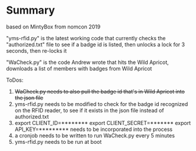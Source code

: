 # Summary

based on MintyBox from nomcon 2019

"yms-rfid.py" is the latest working code that currently checks the "authorized.txt" file to see if a badge id is listed, then unlocks a lock for 3 seconds, then re-locks it

"WaCheck.py" is the code Andrew wrote that hits the Wild Apricot, downloads a list of members with badges from Wild Apricot

ToDos:
1. ~~WaCheck.py needs to also pull the badge id that's in Wild Apricot into the json file~~
2. yms-rfid.py needs to be modified to check for the badge id recognized on the RFID reader, to see if it exists in the json file instead of authorized.txt
3. export CLIENT_ID=******** export CLIENT_SECRET=******* export API_KEY=********* needs to be incorporated into the process
4. a cronjob needs to be written to run WaCheck.py every 5 minutes
5. yms-rfid.py needs to be run at boot
